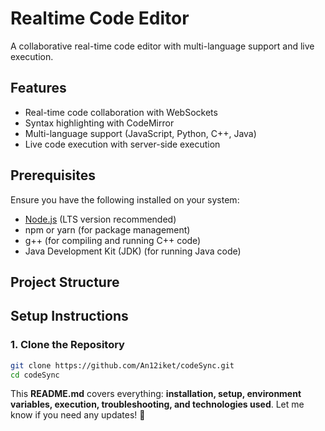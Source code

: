 # Realtime Code Editor

A collaborative real-time code editor with multi-language support and live execution.

## Features
- Real-time code collaboration with WebSockets
- Syntax highlighting with CodeMirror
- Multi-language support (JavaScript, Python, C++, Java)
- Live code execution with server-side execution

## Prerequisites
Ensure you have the following installed on your system:
- [Node.js](https://nodejs.org/) (LTS version recommended)
- npm or yarn (for package management)
- g++ (for compiling and running C++ code)
- Java Development Kit (JDK) (for running Java code)

## Project Structure
## Setup Instructions

### 1. Clone the Repository
```sh
git clone https://github.com/An12iket/codeSync.git
cd codeSync
```

This **README.md** covers everything: **installation, setup, environment variables, execution, troubleshooting, and technologies used**. Let me know if you need any updates! 🚀
